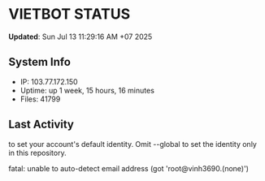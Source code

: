 # VIETBOT STATUS
**Updated**: Sun Jul 13 11:29:16 AM +07 2025

## System Info
- IP: 103.77.172.150
- Uptime: up 1 week, 15 hours, 16 minutes
- Files: 41799

## Last Activity

to set your account's default identity.
Omit --global to set the identity only in this repository.

fatal: unable to auto-detect email address (got 'root@vinh3690.(none)')
